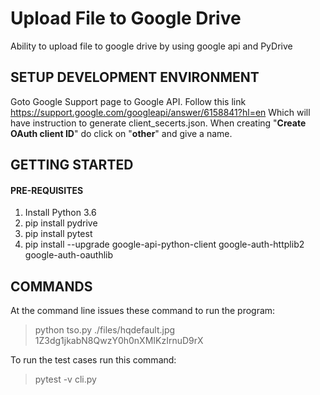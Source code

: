 # Upload File to Google Drive

Ability to upload file to google drive by using google api and PyDrive

## SETUP DEVELOPMENT ENVIRONMENT
Goto Google Support page to Google API.  Follow this link https://support.google.com/googleapi/answer/6158841?hl=en
Which will have instruction to generate client_secerts.json.  When creating "**Create OAuth client ID**" do click on 
"**other**" and give a name.

## GETTING STARTED

#### PRE-REQUISITES

1. Install Python 3.6
2. pip install pydrive
3. pip install pytest
4. pip install --upgrade google-api-python-client google-auth-httplib2 google-auth-oauthlib

## COMMANDS

At the command line issues these command to run the program:

  > python tso.py ./files/hqdefault.jpg 1Z3dg1jkabN8QwzY0h0nXMIKzIrnuD9rX

To run the test cases run this command:

  > pytest -v cli.py

